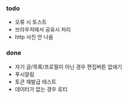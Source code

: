 ### todo

- 오류 시 토스트
- 브라우저에서 공유시 처리
- http 사진 안 나옴

### done

- 자기 글/목록/프로필이 아닌 경우 편집버튼 없애기
- 푸시알림
- 토큰 재발급 테스트
- 데이터가 없는 경우 로티
